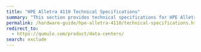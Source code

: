 ```yaml
---
title: "HPE Alletra 4110 Technical Specifications"
summary: "This section provides technical specifications for HPE Alletra 4110 node types."
permalink: /hardware-guide/hpe-alletra-4110/technical-specifications.html
redirect_to:
  - https://qumulo.com/product/data-centers/
search: exclude
---
```

